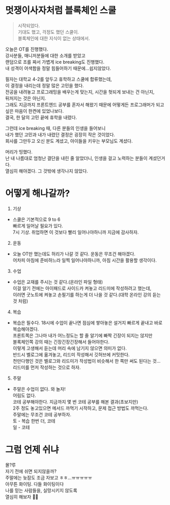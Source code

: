 # 멋쟁이사자처럼 블록체인 스쿨

> 시작되었다.  
> 기대도 했고, 걱정도 했던 스쿨이.  
> 블록체인에 대한 지식이 없는 상태에서.

오늘은 OT를 진행했다.  
강사분들, 매니저분들에 대한 소개를 받았고  
랜덤으로 조를 짜서 가볍게 ice breaking도 진행했다.  
내 성격이 어색함을 정말 힘들어하기 때문에...쉽지않았다.

필자는 대학교 4-2를 앞두고 휴학하고 스쿨에 합류했는데,  
이 결정을 내리는데 정말 많은 고민을 했다.  
전공을 내려놓고 프로그래밍을 배우는게 맞는지, 시간을 헛되게 보내는 건 아닌지,  
뒤처지는 것은 아닌지.  
그래도 지금까지 프론트엔드 공부를 혼자서 해왔기 때문에 어떻게든 프로그래머가 되고싶은 마음이 한켠에 있었나보다.  
결국, 한 달의 고민 끝에 휴학을 내렸다.

그런데 ice breaking 때, 다른 분들의 인생을 들어보니  
내가 했던 고민과 내가 내렸던 결정은 굉장히 작은 것이었다.  
회사를 그만두고 오신 분도 계셨고, 아이들을 키우는 부모님도 계셨다.

머리가 띵했다.  
난 내 나름대로 엄청난 결단을 내린 줄 알았더니, 인생을 걸고 노력하는 분들이 계셨던거다.  
열심히 해야겠다. 그 것밖에 생각나지 않았다.

# 어떻게 해나갈까?

1. 기상

- 스쿨은 기본적으로 9 to 6  
  빠르게 일어날 필요가 있다.  
  7시 기상. 취업하면 이 것보다 빨리 일어나야하니까 지금에 감사하자.

2. 운동

- 오늘 OT만 했는데도 허리가 나갈 것 같다. 운동은 무조건 해야겠다.  
  어차피 아침에 준비하느라 일찍 일어나야하니까, 아침 시간을 활용할 생각이다.

3. 수업

- 수업은 교재를 주시는 것 같다.(온라인 파일 형태)  
  이걸 알기 전에는 아이패드로 사이드카 켜놓고 리드미에 작성하려고 했는데,  
  이러면 굿노트에 켜놓고 손필기를 하는게 더 나을 것 같다.(대학 온라인 강의 듣는 것 처럼)

4. 복습

- 복습은 필수다. 18시에 수업이 끝나면 점심에 쌓아놓은 설거지 빠르게 끝내고
  바로 복습해야겠다.  
  프론트쪽은 그나마 내가 어느정도는 할 줄 알기에 빠짝 긴장이 되지는 않지만  
  블록체인쪽 강의 때는 긴장긴장긴장해서 들어야한다.  
  이렇게 고생해서 듣는데 머리 속에 남기지 않으면 의미가 없다.  
  반드시 벨로그에 옮겨놓고, 리드미 작성해서 깃허브에 커밋한다.  
  천만다행인 것은 벨로그와 리드미가 작성법이 비슷해서 한 쪽만 써도 된다는 것...  
  리드미를 먼저 작성하는 것으로 하자.

5. 주말

- 주말은 수업이 없다. 와 놀자!  
  어림도 없다.  
  코테 공부해야한다. 지금까지 몇 번 코테 공부를 해본 결과(초보지만)  
  2주 정도 놓고있으면 메서드 까먹기 시작하고, 문제 접근 방법도 까먹는다.  
  주말에는 무조건 코테 공부하자.  
  토 - 복습 한번 더, 코테  
  일 - 코테

# 그럼 언제 쉬냐

몰?루  
자기 전에 쉬면 되지않을까?  
주말에는 늦잠도 조금 자보고 ㅎㅎ...ㅠㅠㅠㅠㅠ  
아무튼 화이팅. 다들 화이팅이다  
나를 믿는 사람들을, 실망시키지 않도록  
열심히 해보자 💪🏻
